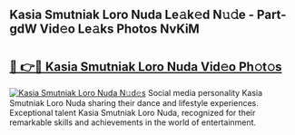## Kasia Smutniak Loro Nuda Le𝚊k𝚎d N𝚞𝚍e - Part-gdW Vid𝚎o Le𝚊ks Photos NvKiM

# <h2><a href="http://fbeovda.evod.top/?m=Kasia+Smutniak+Loro+Nuda">🔗 👉🔴 Kasia Smutniak Loro Nuda Vid𝚎o Ph𝚘t𝚘s</a></h2>

[![Kasia Smutniak Loro Nuda N𝚞d𝚎s](https://i.imgur.com/8V9OHl7.gif)](http://fbeovda.evod.top/?m=Kasia+Smutniak+Loro+Nuda)
Social media personality Kasia Smutniak Loro Nuda sharing their dance and lifestyle experiences. Exceptional talent Kasia Smutniak Loro Nuda, recognized for their remarkable skills and achievements in the world of entertainment. 
